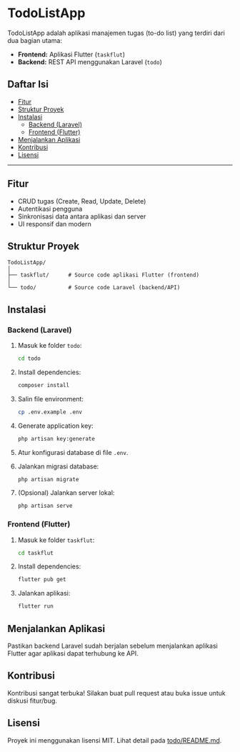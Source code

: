 # TodoListApp

TodoListApp adalah aplikasi manajemen tugas (to-do list) yang terdiri dari dua bagian utama:
- **Frontend:** Aplikasi Flutter (`taskflut`)
- **Backend:** REST API menggunakan Laravel (`todo`)

## Daftar Isi

- [Fitur](#fitur)
- [Struktur Proyek](#struktur-proyek)
- [Instalasi](#instalasi)
  - [Backend (Laravel)](#backend-laravel)
  - [Frontend (Flutter)](#frontend-flutter)
- [Menjalankan Aplikasi](#menjalankan-aplikasi)
- [Kontribusi](#kontribusi)
- [Lisensi](#lisensi)

---

## Fitur

- CRUD tugas (Create, Read, Update, Delete)
- Autentikasi pengguna
- Sinkronisasi data antara aplikasi dan server
- UI responsif dan modern

## Struktur Proyek

```
TodoListApp/
│
├── taskflut/      # Source code aplikasi Flutter (frontend)
│
└── todo/          # Source code Laravel (backend/API)
```

## Instalasi

### Backend (Laravel)

1. Masuk ke folder `todo`:
    ```sh
    cd todo
    ```

2. Install dependencies:
    ```sh
    composer install
    ```

3. Salin file environment:
    ```sh
    cp .env.example .env
    ```

4. Generate application key:
    ```sh
    php artisan key:generate
    ```

5. Atur konfigurasi database di file `.env`.

6. Jalankan migrasi database:
    ```sh
    php artisan migrate
    ```

7. (Opsional) Jalankan server lokal:
    ```sh
    php artisan serve
    ```

### Frontend (Flutter)

1. Masuk ke folder `taskflut`:
    ```sh
    cd taskflut
    ```

2. Install dependencies:
    ```sh
    flutter pub get
    ```

3. Jalankan aplikasi:
    ```sh
    flutter run
    ```

## Menjalankan Aplikasi

Pastikan backend Laravel sudah berjalan sebelum menjalankan aplikasi Flutter agar aplikasi dapat terhubung ke API.

## Kontribusi

Kontribusi sangat terbuka! Silakan buat pull request atau buka issue untuk diskusi fitur/bug.

## Lisensi

Proyek ini menggunakan lisensi MIT. Lihat detail pada [todo/README.md](todo/README.md).
